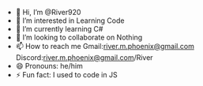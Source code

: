 - 👋 Hi, I’m @River920
- 👀 I’m interested in Learning Code
- 🌱 I’m currently learning C#
- 💞️ I’m looking to collaborate on Nothing
- 📫 How to reach me Gmail:river.m.phoenix@gmail.com Discord:river.m.phoenix@gmail.com/River
- 😄 Pronouns: he/him
- ⚡ Fun fact: I used to code in JS

<!---
River920/River920 is a ✨ special ✨ repository because its `README.md` (this file) appears on your GitHub profile.
You can click the Preview link to take a look at your changes.
--->
